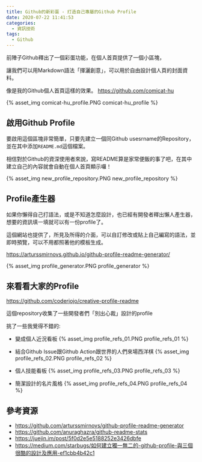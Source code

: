 ```yaml
---
title: Github的新彩蛋 - 打造自己專屬的Github Profile
date: 2020-07-22 11:41:53
categories:
  - 資訊技術
tags:
  - Github
---
```


前陣子Github釋出了一個彩蛋功能，在個人首頁提供了一個小區塊，

讓我們可以用Markdown語法「揮灑創意」，可以用於自由設計個人頁的封面資料。

像是我的Github個人首頁這樣的效果。 <https://github.com/comicat-hu>

{% asset_img comicat-hu_profile.PNG comicat-hu_profile %}

<!--more-->

## 啟用Github Profile

要啟用這個區塊非常簡單，只要先建立一個同Github usesrname的Repository，並在其中添加`README.md`這個檔案。

相信對於Github的資深使用者來說，寫README算是家常便飯的事了吧，在其中建立自己的內容就會自動在個人首頁顯示囉！

{% asset_img new_profile_repository.PNG new_profile_repository %}

## Profile產生器

如果你懶得自己打語法，或是不知道怎麼設計，也已經有開發者釋出懶人產生器，想要的資訊填一填就可以有一份profile了。

這個網站也提供了，所見及所得的介面，可以自訂修改或貼上自己編寫的語法，並即時預覽，可以不用都照著他的模板生成。

<https://arturssmirnovs.github.io/github-profile-readme-generator/>

{% asset_img profile_generator.PNG profile_generator %}

## 來看看大家的Profile

<https://github.com/coderjojo/creative-profile-readme>

這個repository收集了一些開發者們「別出心裁」設計的profile

挑了一些我覺得不錯的:

* 變成個人近況看板
{% asset_img profile_refs_01.PNG profile_refs_01 %}

* 結合Github Issue跟Github Action跟世界的人們來場西洋棋
{% asset_img profile_refs_02.PNG profile_refs_02 %}

* 個人技能看板
{% asset_img profile_refs_03.PNG profile_refs_03 %}

* 簡潔設計的名片風格
{% asset_img profile_refs_04.PNG profile_refs_04 %}

## 參考資源

* <https://github.com/arturssmirnovs/github-profile-readme-generator>
* <https://github.com/anuraghazra/github-readme-stats>
* <https://juejin.im/post/5f0d2e5e5188252e3426dbfe>
* <https://medium.com/starbugs/如何建立獨一無二的-github-profile-與三個很酷的設計及應用-ef1cbb4b42c1>

